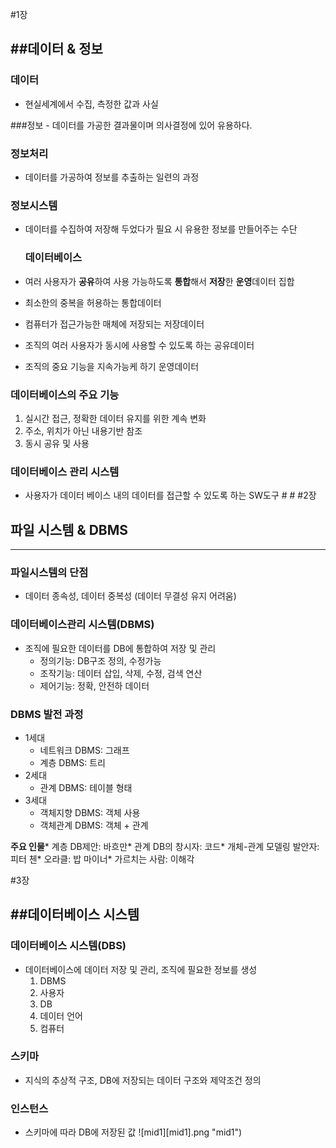 #1장

##데이터 & 정보
---------------

### 데이터

-	현실세계에서 수집, 측정한 값과 사실

###정보 - 데이터를 가공한 결과물이며 의사결정에 있어 유용하다.

### 정보처리

-	데이터를 가공하여 정보를 추출하는 일련의 과정

### 정보시스템

-	데이터를 수집하여 저장해 두었다가 필요 시 유용한 정보를 만들어주는 수단

	### 데이터베이스

-	여러 사용자가 **공유**하여 사용 가능하도록 **통합**해서 **저장**한 **운영**데이터 집합

-	최소한의 중복을 허용하는 통합데이터

-	컴퓨터가 접근가능한 매체에 저장되는 저장데이터

-	조직의 여러 사용자가 동시에 사용할 수 있도록 하는 공유데이터

-	조직의 중요 기능을 지속가능케 하기 운영데이터

### 데이터베이스의 주요 기능

1.	실시간 접근, 정확한 데이터 유지를 위한 계속 변화
2.	주소, 위치가 아닌 내용기반 참조
3.	동시 공유 및 사용

### 데이터베이스 관리 시스템

-	사용자가 데이터 베이스 내의 데이터를 접근할 수 있도록 하는 SW도구 # # #2장

파일 시스템 & DBMS
------------------

---

### 파일시스템의 단점

-	데이터 종속성, 데이터 중복성 (데이터 무결성 유지 어려움)

### 데이터베이스관리 시스템(DBMS)

-	조직에 필요한 데이터를 DB에 통합하여 저장 및 관리
	-	정의기능: DB구조 정의, 수정가능
	-	조작기능: 데이터 삽입, 삭제, 수정, 검색 연산
	-	제어기능: 정확, 안전하 데이터

### DBMS 발전 과정

-	1세대
	-	네트워크 DBMS: 그래프
	-	계층 DBMS: 트리
-	2세대
	-	관계 DBMS: 테이블 형태
-	3세대
	-	객체지향 DBMS: 객체 사용
	-	객체관계 DBMS: 객체 + 관계

**주요 인물*** 계층 DB제안: 바흐만* 관계 DB의 창시자: 코드* 개체-관계 모델링 발안자: 피터 첸* 오라클: 밥 마이너* 가르치는 사람: 이해각

#3장

##데이터베이스 시스템
---------------------

### 데이터베이스 시스템(DBS)

-	데이터베이스에 데이터 저장 및 관리, 조직에 필요한 정보를 생성
	1.	DBMS
	2.	사용자
	3.	DB
	4.	데이터 언어
	5.	컴퓨터

### 스키마

-	지식의 추상적 구조, DB에 저장되는 데이터 구조와 제약조건 정의

### 인스턴스

-	스키마에 따라 DB에 저장된 값 ![mid1][mid1].png "mid1")
